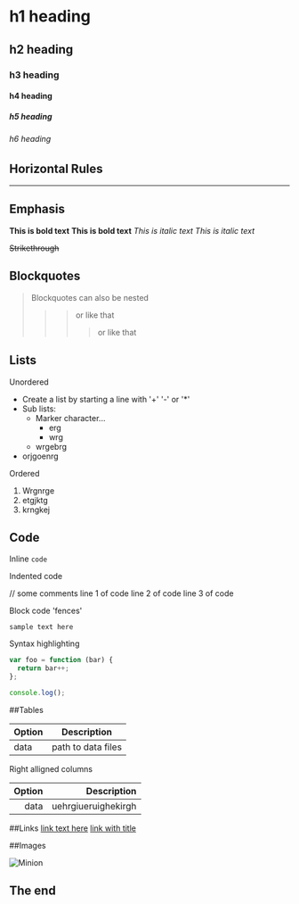 # h1 heading
## h2 heading
### h3 heading
#### h4 heading
##### h5 heading
###### h6 heading


## Horizontal Rules

___

## Emphasis

**This is bold text**
__This is bold text__
*This is italic text*
_This is italic text_

~~Strikethrough~~

## Blockquotes

> Blockquotes can also be nested
> >> or like that
> >>> or like that


## Lists

Unordered

+ Create a list by starting a line with '+' '-' or '*'
+ Sub lists:
  - Marker character...
    * erg
    * wrg
  - wrgebrg
+ orjgoenrg


Ordered

1. Wrgnrge
2. etgjktg
3. krngkej

## Code

Inline `code`

Indented code

  // some comments
  line 1 of code
  line 2 of code
  line 3 of code

Block code 'fences'
```
sample text here
```

Syntax highlighting

``` js
var foo = function (bar) {
  return bar++;
};

console.log();
```

##Tables

|Option|Description|
|------|-----------|
|data  |path to data files|

Right alligned columns

|Option|Description|
|-----:|----------:|
|data  |uehrgiueruighekirgh|

##Links
[link text here](main.html)
[link with title](interia.pl "title text here")

##Images

![Minion](https://octodex.github.com/images/minion.png)

## The end
